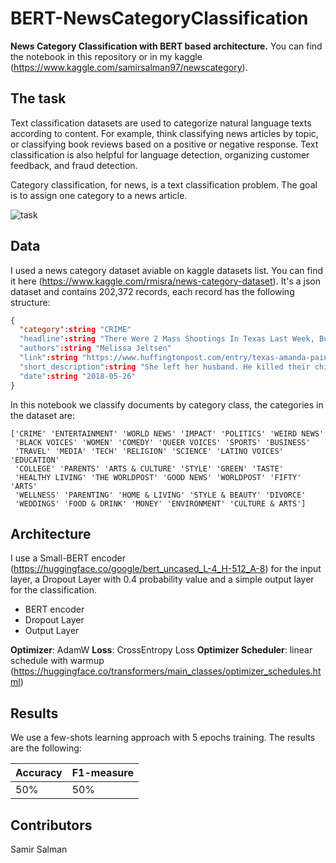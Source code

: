 # BERT-NewsCategoryClassification
**News Category Classification with BERT based architecture.** 
You can find the notebook in this repository or in my kaggle (https://www.kaggle.com/samirsalman97/newscategory).


## The task
Text classification datasets are used to categorize natural language texts according to content. For example, think classifying news articles by topic, or classifying book reviews based on a positive or negative response. Text classification is also helpful for language detection, organizing customer feedback, and fraud detection.

Category classification, for news, is a text classification problem. The goal is to assign one category to a news article.

![task](https://miro.medium.com/max/700/1*HgXA9v1EsqlrRDaC_iORhQ.png)


## Data

I used a news category dataset aviable on kaggle datasets list. You can find it here (https://www.kaggle.com/rmisra/news-category-dataset).
It's a json dataset and contains 202,372 records, each record has the following structure:

```json
{
  "category":string "CRIME"
  "headline":string "There Were 2 Mass Shootings In Texas Last Week, But Only 1 On TV"
  "authors":string "Melissa Jeltsen"
  "link":string "https://www.huffingtonpost.com/entry/texas-amanda-painter-mass-shooting_us_5b081ab4e4b0802d69caad89"
  "short_description":string "She left her husband. He killed their children. Just another day in America."
  "date":string "2018-05-26"
}
```

In this notebook we classify documents by category class, the categories in the dataset are:

```
['CRIME' 'ENTERTAINMENT' 'WORLD NEWS' 'IMPACT' 'POLITICS' 'WEIRD NEWS'
 'BLACK VOICES' 'WOMEN' 'COMEDY' 'QUEER VOICES' 'SPORTS' 'BUSINESS'
 'TRAVEL' 'MEDIA' 'TECH' 'RELIGION' 'SCIENCE' 'LATINO VOICES' 'EDUCATION'
 'COLLEGE' 'PARENTS' 'ARTS & CULTURE' 'STYLE' 'GREEN' 'TASTE'
 'HEALTHY LIVING' 'THE WORLDPOST' 'GOOD NEWS' 'WORLDPOST' 'FIFTY' 'ARTS'
 'WELLNESS' 'PARENTING' 'HOME & LIVING' 'STYLE & BEAUTY' 'DIVORCE'
 'WEDDINGS' 'FOOD & DRINK' 'MONEY' 'ENVIRONMENT' 'CULTURE & ARTS']
```

## Architecture

I use a Small-BERT encoder (https://huggingface.co/google/bert_uncased_L-4_H-512_A-8) for the input layer, a Dropout Layer with 0.4 probability value and a simple output layer for the classification.

* BERT encoder
* Dropout Layer
* Output Layer

**Optimizer**: AdamW
**Loss**: CrossEntropy Loss
**Optimizer Scheduler**: linear schedule with warmup (https://huggingface.co/transformers/main_classes/optimizer_schedules.html)


## Results
We use a few-shots learning approach with 5 epochs training. The results are the following:

| Accuracy | F1-measure |
| --- | ----------- |
| 50% | 50% |


## Contributors

Samir Salman
